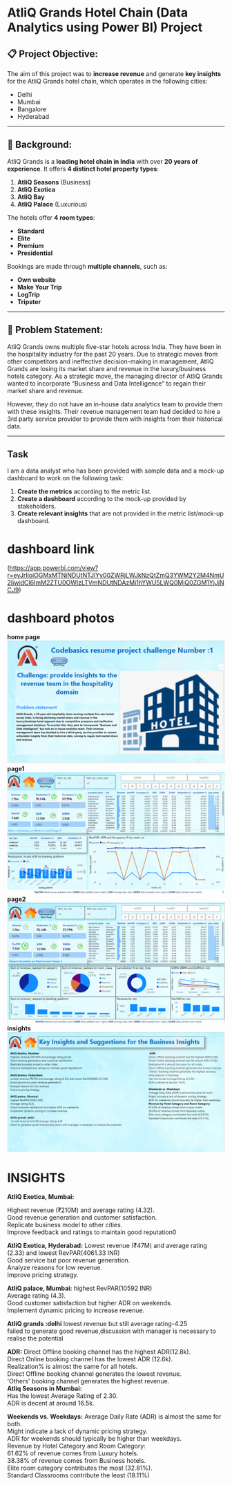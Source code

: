 # AtliQ Grands Hotel Chain (Data Analytics using Power BI) Project

## 📋 Project Objective:
The aim of this project was to **increase revenue** and generate **key insights** for the AtliQ Grands hotel chain, which operates in the following cities:
- Delhi  
- Mumbai  
- Bangalore  
- Hyderabad  

---

## 🏨 Background:
AtliQ Grands is a **leading hotel chain in India** with over **20 years of experience**. It offers **4 distinct hotel property types**:
1. **AtliQ Seasons** (Business)  
2. **AtliQ Exotica**  
3. **AtliQ Bay**  
4. **AtliQ Palace** (Luxurious)  

The hotels offer **4 room types**:
- **Standard**  
- **Elite**  
- **Premium**  
- **Presidential**  

Bookings are made through **multiple channels**, such as:
- **Own website**  
- **Make Your Trip**  
- **LogTrip**  
- **Tripster**  

---

## 🚩 Problem Statement:

AtliQ Grands owns multiple five-star hotels across India. They have been in the hospitality industry for the past 20 years. Due to strategic moves from other competitors and ineffective decision-making in management, AtliQ Grands are losing its market share and revenue in the luxury/business hotels category. As a strategic move, the managing director of AtliQ Grands wanted to incorporate “Business and Data Intelligence” to regain their market share and revenue. 

However, they do not have an in-house data analytics team to provide them with these insights. Their revenue management team had decided to hire a 3rd party service provider to provide them with insights from their historical data.

---

## Task

I am a data analyst who has been provided with sample data and a mock-up dashboard to work on the following task:

1. **Create the metrics** according to the metric list.
2. **Create a dashboard** according to the mock-up provided by stakeholders.
3. **Create relevant insights** that are not provided in the metric list/mock-up dashboard.
# dashboard link
   (https://app.powerbi.com/view?r=eyJrIjoiOGMxMTNjNDUtNTJlYy00ZWRjLWJkNzQtZmQ3YWM2Y2M4NmU2IiwidCI6ImM2ZTU0OWIzLTVmNDUtNDAzMi1hYWU5LWQ0MjQ0ZGM1YjJjNCJ9)
   
# dashboard photos 
**home page**![alt text](https://github.com/Nitin-Malik27/AtliQ-Grands-Hotel-Chain---Data-Analytics-Project-POWER-BI/blob/main/dashboard%20photos/home%20page.png)
**page1**![alt text](https://github.com/Nitin-Malik27/AtliQ-Grands-Hotel-Chain---Data-Analytics-Project-POWER-BI/blob/main/dashboard%20photos/page%201.png)
**page2**![alt text](https://github.com/Nitin-Malik27/AtliQ-Grands-Hotel-Chain---Data-Analytics-Project-POWER-BI/blob/main/dashboard%20photos/page%202.png)
**insights**![alt text](https://github.com/Nitin-Malik27/AtliQ-Grands-Hotel-Chain---Data-Analytics-Project-POWER-BI/blob/main/dashboard%20photos/insights.png)
# INSIGHTS
**AtliQ Exotica, Mumbai:**

Highest revenue (₹210M) and average rating (4.32).<br>
Good revenue generation and customer satisfaction.<br>
Replicate business model to other cities.<br>
Improve feedback and ratings to maintain good reputation0<br>

**AtliQ Exotica, Hyderabad:**
Lowest revenue (₹47M) and average rating (2.33) and lowest RevPAR(4061.33 INR)<br>
Good service but poor revenue generation.<br>
Analyze reasons for low revenue.<br>
Improve pricing strategy.<br>

**AtliQ palace, Mumbai:** 
highest RevPAR(10592 INR)<br>
Average rating (4.3).<br>
Good customer satisfaction but higher ADR on weekends.<br>
Implement dynamic pricing to increase revenue.<br>

**AtliQ grands :delhi**
lowest revenue but still average rating-4.25<br>
failed to generate good revenue,discussion with manager is necessary to realise the potential<br>


**ADR:** 
Direct Offline booking channel has the highest ADR(12.8k).<br>
Direct Online booking channel has the lowest ADR (12.6k).<br>
Realization% is almost the same for all hotels.<br>
Direct Offline booking channel generates the lowest revenue.<br>
'Others' booking channel generates the highest revenue.<br>
**Atliq Seasons in Mumbai:** <br>
Has the lowest Average Rating of 2.30.<br>
ADR is decent at around 16.5k.<br>

**Weekends vs. Weekdays:** 
Average Daily Rate (ADR) is almost the same for both.<br>
Might indicate a lack of dynamic pricing strategy.<br>
ADR for weekends should typically be higher than weekdays.<br>
Revenue by Hotel Category and Room Category: <br>
61.62% of revenue comes from Luxury hotels.<br>
38.38% of revenue comes from Business hotels.<br>
Elite room category contributes the most (32.81%).<br>
Standard Classrooms contribute the least (18.11%)<br>
